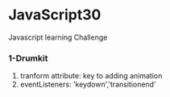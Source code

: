 # JavaScript30
Javascript learning Challenge

### 1-Drumkit

1. tranform attribute: key to adding animation
2. eventListeners: 'keydown','transitionend'
